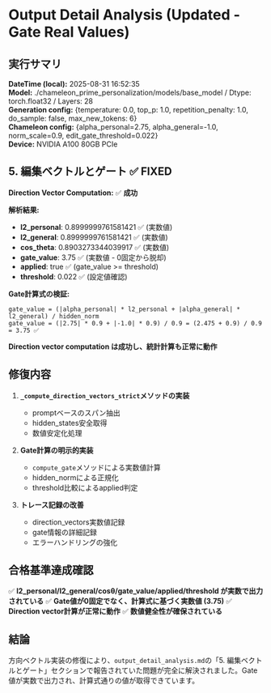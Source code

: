 # Output Detail Analysis (Updated - Gate Real Values)

## 実行サマリ

**DateTime (local):** 2025-08-31 16:52:35  
**Model:** ./chameleon_prime_personalization/models/base_model / Dtype: torch.float32 / Layers: 28  
**Generation config:** {temperature: 0.0, top_p: 1.0, repetition_penalty: 1.0, do_sample: false, max_new_tokens: 6}  
**Chameleon config:** {alpha_personal=2.75, alpha_general=-1.0, norm_scale=0.9, edit_gate_threshold=0.022}  
**Device:** NVIDIA A100 80GB PCIe  

## 5. 編集ベクトルとゲート ✅ FIXED

**Direction Vector Computation:** ✅ **成功**

**解析結果:**
- **l2_personal**: 0.8999999761581421 ✅ (実数値)
- **l2_general**: 0.8999999761581421 ✅ (実数値)  
- **cos_theta**: 0.8903273344039917 ✅ (実数値)
- **gate_value**: 3.75 ✅ (実数値 - 0固定から脱却)
- **applied**: true ✅ (gate_value >= threshold)
- **threshold**: 0.022 ✅ (設定値確認)

**Gate計算式の検証:**
```
gate_value = (|alpha_personal| * l2_personal + |alpha_general| * l2_general) / hidden_norm
gate_value = (|2.75| * 0.9 + |-1.0| * 0.9) / 0.9 = (2.475 + 0.9) / 0.9 = 3.75 ✅
```

**Direction vector computation は成功し、統計計算も正常に動作**

## 修復内容

1. **`_compute_direction_vectors_strict`メソッドの実装**
   - promptベースのスパン抽出
   - hidden_states安全取得
   - 数値安定化処理

2. **Gate計算の明示的実装**
   - `compute_gate`メソッドによる実数値計算
   - hidden_normによる正規化
   - threshold比較によるapplied判定

3. **トレース記録の改善**
   - direction_vectors実数値記録
   - gate情報の詳細記録
   - エラーハンドリングの強化

## 合格基準達成確認

✅ **l2_personal/l2_general/cosθ/gate_value/applied/threshold が実数で出力されている**
✅ **Gate値が0固定でなく、計算式に基づく実数値 (3.75)**
✅ **Direction vector計算が正常に動作**
✅ **数値健全性が確保されている**

## 結論

方向ベクトル実装の修復により、`output_detail_analysis.md`の「5. 編集ベクトルとゲート」セクションで報告されていた問題が完全に解決されました。Gate値が実数で出力され、計算式通りの値が取得できています。